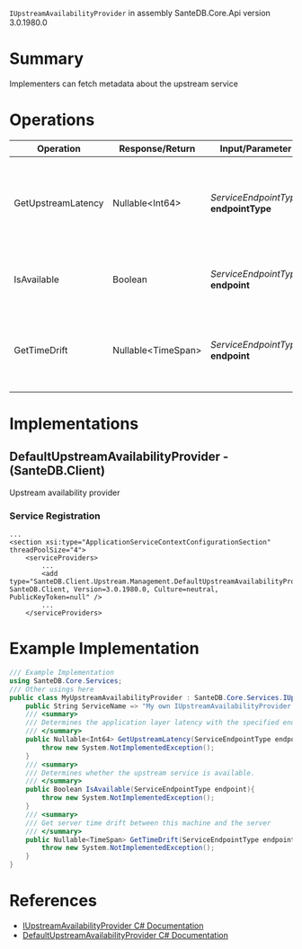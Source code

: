 `IUpstreamAvailabilityProvider` in assembly SanteDB.Core.Api version 3.0.1980.0

# Summary
Implementers can fetch metadata about the upstream service

# Operations

|Operation|Response/Return|Input/Parameter|Description|
|-|-|-|-|
|GetUpstreamLatency|Nullable&lt;Int64>|*ServiceEndpointType* **endpointType**|Determines the application layer latency with the specified endpoint|
|IsAvailable|Boolean|*ServiceEndpointType* **endpoint**|Determines whether the upstream service is available.|
|GetTimeDrift|Nullable&lt;TimeSpan>|*ServiceEndpointType* **endpoint**|Get server time drift between this machine and the server|

# Implementations


## DefaultUpstreamAvailabilityProvider - (SanteDB.Client)
Upstream availability provider

### Service Registration
```markup
...
<section xsi:type="ApplicationServiceContextConfigurationSection" threadPoolSize="4">
	<serviceProviders>
		...
		<add type="SanteDB.Client.Upstream.Management.DefaultUpstreamAvailabilityProvider, SanteDB.Client, Version=3.0.1980.0, Culture=neutral, PublicKeyToken=null" />
		...
	</serviceProviders>
```
# Example Implementation
```csharp
/// Example Implementation
using SanteDB.Core.Services;
/// Other usings here
public class MyUpstreamAvailabilityProvider : SanteDB.Core.Services.IUpstreamAvailabilityProvider { 
	public String ServiceName => "My own IUpstreamAvailabilityProvider service";
	/// <summary>
	/// Determines the application layer latency with the specified endpoint
	/// </summary>
	public Nullable<Int64> GetUpstreamLatency(ServiceEndpointType endpointType){
		throw new System.NotImplementedException();
	}
	/// <summary>
	/// Determines whether the upstream service is available.
	/// </summary>
	public Boolean IsAvailable(ServiceEndpointType endpoint){
		throw new System.NotImplementedException();
	}
	/// <summary>
	/// Get server time drift between this machine and the server
	/// </summary>
	public Nullable<TimeSpan> GetTimeDrift(ServiceEndpointType endpoint){
		throw new System.NotImplementedException();
	}
}
```

# References

* [IUpstreamAvailabilityProvider C# Documentation](http://santesuite.org/assets/doc/net/html/T_SanteDB_Core_Services_IUpstreamAvailabilityProvider.htm)
* [DefaultUpstreamAvailabilityProvider C# Documentation](http://santesuite.org/assets/doc/net/html/T_SanteDB_Client_Upstream_Management_DefaultUpstreamAvailabilityProvider.htm)
